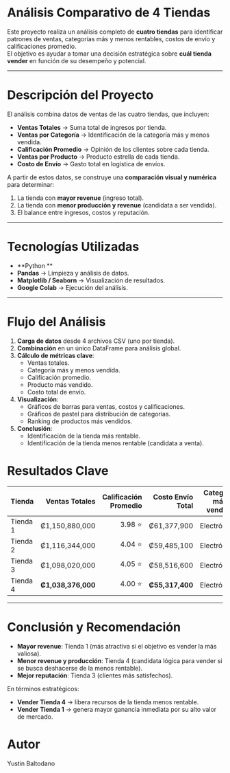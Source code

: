 # Análisis Comparativo de 4 Tiendas

Este proyecto realiza un análisis completo de **cuatro tiendas** para identificar patrones de ventas, categorías más y menos rentables, costos de envío y calificaciones promedio.  
El objetivo es ayudar a tomar una decisión estratégica sobre **cuál tienda vender** en función de su desempeño y potencial.

---

# Descripción del Proyecto

El análisis combina datos de ventas de las cuatro tiendas, que incluyen:

- **Ventas Totales** → Suma total de ingresos por tienda.
- **Ventas por Categoría** → Identificación de la categoría más y menos vendida.
- **Calificación Promedio** → Opinión de los clientes sobre cada tienda.
- **Ventas por Producto** → Producto estrella de cada tienda.
- **Costo de Envío** → Gasto total en logística de envíos.

A partir de estos datos, se construye una **comparación visual y numérica** para determinar:
1. La tienda con **mayor revenue** (ingreso total).
2. La tienda con **menor producción y revenue** (candidata a ser vendida).
3. El balance entre ingresos, costos y reputación.

---

# Tecnologías Utilizadas

- **Python **  
- **Pandas** → Limpieza y análisis de datos.  
- **Matplotlib / Seaborn** → Visualización de resultados.  
- **Google Colab** → Ejecución del análisis.  

---

# Flujo del Análisis

1. **Carga de datos** desde 4 archivos CSV (uno por tienda).
2. **Combinación** en un único DataFrame para análisis global.
3. **Cálculo de métricas clave**:
   - Ventas totales.
   - Categoría más y menos vendida.
   - Calificación promedio.
   - Producto más vendido.
   - Costo total de envío.
4. **Visualización**:
   - Gráficos de barras para ventas, costos y calificaciones.
   - Gráficos de pastel para distribución de categorías.
   - Ranking de productos más vendidos.
5. **Conclusión**:
   - Identificación de la tienda más rentable.
   - Identificación de la tienda menos rentable (candidata a venta).


# Resultados Clave

| Tienda   | Ventas Totales | Calificación Promedio | Costo Envío Total | Categoría más vendida | Producto más vendido |
|----------|---------------:|----------------------:|------------------:|-----------------------|----------------------|
| Tienda 1 | ₡1,150,880,000 | 3.98 ⭐ | ₡61,377,900 | Electrónicos | TV LED UHD 4K |
| Tienda 2 | ₡1,116,344,000 | 4.04 ⭐ | ₡59,485,100 | Electrónicos | iPhone 15 |
| Tienda 3 | ₡1,098,020,000 | 4.05 ⭐ | ₡58,516,600 | Electrónicos | Refrigerador |
| Tienda 4 | **₡1,038,376,000** | 4.00 ⭐ | **₡55,317,400** | Electrónicos | iPhone 15 |

---

# Conclusión y Recomendación

- **Mayor revenue**: Tienda 1 (más atractiva si el objetivo es vender la más valiosa).  
- **Menor revenue y producción**: Tienda 4 (candidata lógica para vender si se busca deshacerse de la menos rentable).  
- **Mejor reputación**: Tienda 3 (clientes más satisfechos).  

En términos estratégicos:
- **Vender Tienda 4** → libera recursos de la tienda menos rentable.
- **Vender Tienda 1** → genera mayor ganancia inmediata por su alto valor de mercado.

# Autor

Yustin Baltodano
